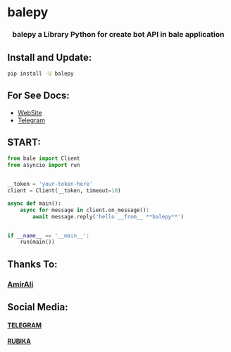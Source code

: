 # balepy

<h3 align="center"> balepy a Library Python for create bot API in bale application </h3>

## Install and Update:
```bash
pip install -U balepy
```

## For See Docs:
- <a href="https://balepy.github.io">WebSite</a>
- <a href="https://t.me/TheCommit">Telegram</a>

## START:
```python
from bale import Client
from asyncio import run


__token = 'your-token-here'
client = Client(__token, timeout=10)

async def main():
    async for message in client.on_message():
        await message.reply('hello __from__ **balepy**')


if __name__ == '__main__':
    run(main())
```


## Thanks To:
### <a href="https://github.com/metect">AmirAli</a>

## Social Media:
#### <a href="https://t.me/TheCommit">TELEGRAM</a>
#### <a href="https://rubika.ir/TheBalepy">RUBIKA</a>
